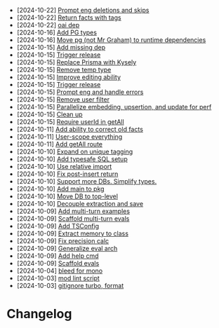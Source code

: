- [2024-10-22] [Prompt eng deletions and skips](https://github.com/RubricLab/memory/commit/faa1c882d7ee8e7ff0acf36b192f7b98e81a3818)
- [2024-10-22] [Return facts with tags](https://github.com/RubricLab/memory/commit/8d894a20b2766e90f9c1ea8d1e4c7bfa04e99c28)
- [2024-10-22] [oai dep](https://github.com/RubricLab/memory/commit/e1a3c68f9c172d880bc2852680c97dac083ecaae)
- [2024-10-16] [Add PG types](https://github.com/RubricLab/memory/commit/0c5c10da97c1730b8556e00ac14fadb7f8665344)
- [2024-10-16] [Move pg (not Mr Graham) to runtime dependencies](https://github.com/RubricLab/memory/commit/da11d66302671f11119f1b17343b1449e7c51a95)
- [2024-10-15] [Add missing dep](https://github.com/RubricLab/memory/commit/9b0ce49f7a873fa1745d9e262e23405c04a5913e)
- [2024-10-15] [Trigger release](https://github.com/RubricLab/memory/commit/b737b478caadd3c5a57cf0aa1e75bab81804819e)
- [2024-10-15] [Replace Prisma with Kysely](https://github.com/RubricLab/memory/commit/fed6f2022cb78052d4afbb1c63d95f40e7e01832)
- [2024-10-15] [Remove temp type](https://github.com/RubricLab/memory/commit/7edd19d51c8b3d0d9f8625e996e4818614e731dd)
- [2024-10-15] [Improve editing ability](https://github.com/RubricLab/memory/commit/c4e105be1a85152af88e77c9b41ef061660e7138)
- [2024-10-15] [Trigger release](https://github.com/RubricLab/memory/commit/cb0a86ef9092c626da76b2aa74fd497afaeb7601)
- [2024-10-15] [Prompt eng and handle errors](https://github.com/RubricLab/memory/commit/fd5267164d4af76b0ec26846cb0f54f906825f82)
- [2024-10-15] [Remove user filter](https://github.com/RubricLab/memory/commit/a879c56559e8cbbd82b317ed53d8c49cf0aab98d)
- [2024-10-15] [Parallelize embedding, upsertion, and update for perf](https://github.com/RubricLab/memory/commit/38f574d2ba7c00f74f9a97a8e21e05315b47f118)
- [2024-10-15] [Clean up](https://github.com/RubricLab/memory/commit/0d5f66305ae9c973f7667576b8b7a966c67acbd7)
- [2024-10-15] [Require userId in getAll](https://github.com/RubricLab/memory/commit/17a1f03ce3817a9aed9391380ff340db15214046)
- [2024-10-11] [Add ability to correct old facts](https://github.com/RubricLab/memory/commit/2fc23586e30ca4e5366cada37c2e04d8647db3e5)
- [2024-10-11] [User-scope everything](https://github.com/RubricLab/memory/commit/621f063252eff5d8999173494b4c17f223f0d903)
- [2024-10-11] [Add getAll route](https://github.com/RubricLab/memory/commit/71eb1f5d7afbb26390d2b2617081b46301e9022c)
- [2024-10-10] [Expand on unique tagging](https://github.com/RubricLab/memory/commit/3c550db0b9cce3ce9f54fc56ecc6716d8475b397)
- [2024-10-10] [Add typesafe SQL setup](https://github.com/RubricLab/memory/commit/9acd10a3be5e0335970ca8f551a03847e04fcdda)
- [2024-10-10] [Use relative import](https://github.com/RubricLab/memory/commit/2161e8cc919ac63da4b092b61ff811566417bc08)
- [2024-10-10] [Fix post-insert return](https://github.com/RubricLab/memory/commit/a79a936cff2baadbd5411caec354579b47d8c846)
- [2024-10-10] [Support more DBs. Simplify types.](https://github.com/RubricLab/memory/commit/c9500b038646adac4a4250b9956914bafbb53bea)
- [2024-10-10] [Add main to pkg](https://github.com/RubricLab/memory/commit/ef8082790fbd93c6ae2b4b47112bc1986dd8f0ab)
- [2024-10-10] [Move DB to top-level](https://github.com/RubricLab/memory/commit/67913408246413448008f902963eb5a288b963d8)
- [2024-10-10] [Decouple extraction and save](https://github.com/RubricLab/memory/commit/d5fd7c08eff9458b9775ef439b480cd38922759d)
- [2024-10-09] [Add multi-turn examples](https://github.com/RubricLab/memory/commit/a0e32260e510a3ef1312030fcb5e2685ac2bb300)
- [2024-10-09] [Scaffold multi-turn evals](https://github.com/RubricLab/memory/commit/ecb5531acef6a924b81684660150eeb71d93e704)
- [2024-10-09] [Add TSConfig](https://github.com/RubricLab/memory/commit/ed521824cc492e46adff6d38a994e18cc08166b2)
- [2024-10-09] [Extract memory to class](https://github.com/RubricLab/memory/commit/5e165608ffad822c5b77ee03f1dfc308dcb1787a)
- [2024-10-09] [Fix precision calc](https://github.com/RubricLab/memory/commit/52fc41e151c47e276c37a24b3489ba414d032a0b)
- [2024-10-09] [Generalize eval arch](https://github.com/RubricLab/memory/commit/bf80487850e840525a1521925a439d7d9fc8d638)
- [2024-10-09] [Add help cmd](https://github.com/RubricLab/memory/commit/9f35d0016dcd5d0f909cb77c2ea33ef70da60fb1)
- [2024-10-09] [Scaffold evals](https://github.com/RubricLab/memory/commit/3801514a795881c74ea225d02eeae001a07ee57a)
- [2024-10-04] [bleed for mono](https://github.com/RubricLab/memory/commit/6db7d39072c60714068bcb00b07bbf917d76b4b8)
- [2024-10-03] [mod lint script](https://github.com/RubricLab/memory/commit/e5a4392d2e7852f0d1424f730aa1316bfeb66f3b)
- [2024-10-03] [gitignore turbo, format](https://github.com/RubricLab/memory/commit/fd8aedfe7144de98f9a405305e3b82839084fab7)
# Changelog

